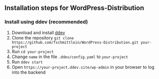## Installation steps for WordPress-Distribution

### Install using ddev (recommended)
1. Download and install [ddev](https://ddev.readthedocs.io/en/stable/#installation)
1. Clone the repository `git clone https://github.com/fschmittlein/WordPress-Distribution.git your-project`
1. Run `cd your-project`
1. Change `name` in the file `.ddev/config.yaml` to `your-project`
1. Run `ddev start`
1. Open `https://your-project.ddev.site/wp-admin` in your browser to log into the backend
